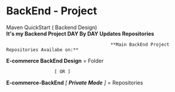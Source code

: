 # BackEnd - Project
Maven QuickStart ( Backend Design)        
      **It's my Backend Project DAY By DAY Updates Repositories**

                                           **Main BackEnd Project Repositories Availabe on:**
 **E-commerce BackEnd Design** = Folder
 
                      [ OR ]
                      
 **E-commerce-BackEnd** *[ **Private Mode** ]*  = Repositories
